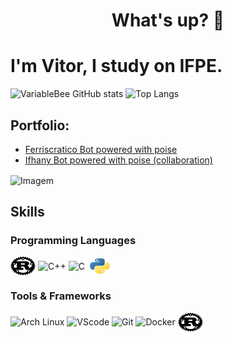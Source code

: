 <!--título-->
<div align="center">
    <h1>What's up? 🦐</h1>
</div>

<!-- Presentation -->
# I'm Vitor, I study on IFPE.

<!-- GithubStats -->
![VariableBee GitHub stats](https://github-readme-stats.vercel.app/api?username=tokkitomare&show_icons=true&theme=radical)
![Top Langs](https://github-readme-stats.vercel.app/api/top-langs/?username=tokkitomare&langs_count=8&theme=radical&layout=compact)

<!-- Portfolio -->
## Portfolio:
- [Ferriscratico Bot powered with poise](https://github.com/tokkitomare/ferriscratico)
- [Ifhany Bot powered with poise (collaboration)](https://github.com/Fhany-Server/ifhany)

<!-- GIF -->
<p align="left">
  <img align="center" src="https://steamuserimages-a.akamaihd.net/ugc/2276069341808066917/35A0463D17CF420992A3F9BBF6B99284608F171C/?imw=5000&imh=5000&ima=fit&impolicy=Letterbox&imcolor=%23000000&letterbox=false" alt="Imagem">
</p>

## Skills
<!-- Skills: Programming Languages -->
  <div style="flex-basis: 48%;">
    <h3>Programming Languages</h3>
    <img align="center" alt="Rust" height="30" width="40" src="https://raw.githubusercontent.com/devicons/devicon/master/icons/rust/rust-original.svg">
    <img align="center" alt="C++" height="30" width="40" src="https://cdn.jsdelivr.net/gh/devicons/devicon@latest/icons/cplusplus/cplusplus-original.svg">
    <img align="center" alt="C" height="30" width="40" src="https://cdn.jsdelivr.net/gh/devicons/devicon@latest/icons/c/c-original.svg">
    <img align="center" alt="Python" height="30" width="40" src="https://raw.githubusercontent.com/devicons/devicon/master/icons/python/python-original.svg">
  </div>
  
  <!-- Skills: Tools & Frameworks -->
  <!-- <img aling="center" alt="Docker" height="30" width="40" src=""> -->
  <div style="flex-basis: 48%;">
    <h3>Tools & Frameworks</h3>
    <img align="center" alt="Arch Linux" height="30" width="40" src="https://cdn.jsdelivr.net/gh/devicons/devicon/icons/archlinux/archlinux-original.svg">
    <img align="center" alt="VScode" height="30" width="40" src="https://cdn.jsdelivr.net/gh/devicons/devicon/icons/vscode/vscode-original.svg">
    <img align="center" alt="Git" height="30" width="40" src="https://cdn.jsdelivr.net/gh/devicons/devicon/icons/git/git-original.svg">
    <img align="center" alt="Docker" height="30" width="40" src="https://cdn.jsdelivr.net/gh/devicons/devicon/icons/docker/docker-original.svg">
    <a href="https://crates.io/crates/poise">
      <img align="center" alt="Poise" height="30" width="40" src="https://raw.githubusercontent.com/devicons/devicon/master/icons/rust/rust-original.svg">
    </a>
  </div>
  
  <!-- Skills: Libraries -->
  <!-- <div style="flex-basis: 48%;">
    <h3>Libraries</h3>
    
  </div> -->
